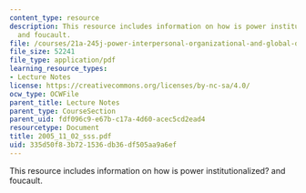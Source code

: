 ```yaml
---
content_type: resource
description: This resource includes information on how is power institutionalized?
  and foucault.
file: /courses/21a-245j-power-interpersonal-organizational-and-global-dimensions-fall-2005/335d50f83b721536db36df505aa9a6ef_2005_11_02_sss.pdf
file_size: 52241
file_type: application/pdf
learning_resource_types:
- Lecture Notes
license: https://creativecommons.org/licenses/by-nc-sa/4.0/
ocw_type: OCWFile
parent_title: Lecture Notes
parent_type: CourseSection
parent_uid: fdf096c9-e67b-c17a-4d60-acec5cd2ead4
resourcetype: Document
title: 2005_11_02_sss.pdf
uid: 335d50f8-3b72-1536-db36-df505aa9a6ef
---
```

This resource includes information on how is power institutionalized? and foucault.